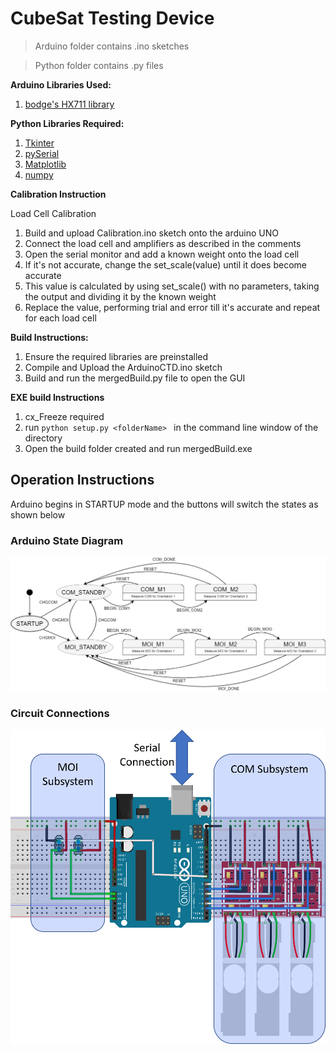 # CubeSat Testing Device

> Arduino folder contains .ino sketches

> Python folder contains .py files 

**Arduino Libraries Used:**
1. [bodge's HX711 library](https://github.com/bogde/HX711)


**Python Libraries Required:**
1. [Tkinter](https://wiki.python.org/moin/TkInter)
2. [pySerial](https://github.com/pyserial/pyserial)
3. [Matplotlib](https://matplotlib.org/)
4. [numpy](http://www.numpy.org/)

**Calibration Instruction**

Load Cell Calibration
1. Build and upload Calibration.ino sketch onto the arduino UNO
2. Connect the load cell and amplifiers as described in the comments
3. Open the serial monitor and add a known weight onto the load cell
4. If it's not accurate, change the set_scale(value) until it does become accurate
5. This value is calculated by using set_scale() with no parameters, taking the output and dividing it by the known weight
6. Replace the value, performing trial and error till it's accurate and repeat for each load cell

**Build Instructions:**
1. Ensure the required libraries are preinstalled
2. Compile and Upload the ArduinoCTD.ino sketch
3. Build and run the mergedBuild.py file to open the GUI

**EXE build Instructions**
1. cx_Freeze required
2. run ```python setup.py <folderName> ``` in the command line window of the directory
3. Open the build folder created and run mergedBuild.exe

## Operation Instructions
Arduino begins in STARTUP mode and the buttons will switch the states as shown below

### Arduino State Diagram
![StateDiagram with no Calibration](https://github.com/zhenghung/CTD-GUI/blob/master/Images/CTD_StateDiagram.png)

### Circuit Connections 
![Fritzing Diagram](https://github.com/zhenghung/CTD-GUI/blob/master/Images/CTD_SubsystemV2.png)
